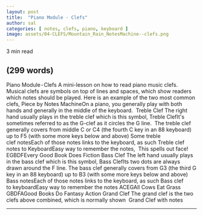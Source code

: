 ```yaml
---
layout: post
title:  "Piano Module - Clefs"
author: sal
categories: [ notes, clefs, piano, keyboard ]
image: assets/04-CLEFS/Mountain_Rain_NotesMachine--clefs.png
---
```

3 min read
 
(299 words)
---

Piano  Module - Clefs
A mini-lesson on how to read piano music clefs.
Musical clefs are symbols on top of lines and spaces, which show readers which notes should be played.
Here is an example of the two most common clefs,
Piece by Notes MachineOn a piano, you generally play with both hands and generally in the middle of the keyboard. 
Treble Clef
The right hand usually plays in the treble clef which is this symbol,
Treble ClefIt's sometimes referred to as the G-clef as it circles the G line. 
The treble clef generally covers from middle C or C4 (the fourth C key in an 88 keyboard) up to F5 (with some more keys below and above)
Some treble clef notesEach of those notes links to the keyboard, as such
Treble clef notes to KeyboardEasy way to remember the notes, 
This spells out face!
EGBDFEvery Good Book Does Fiction
Bass Clef
The left hand usually plays in the bass clef which is this symbol,
Bass ClefIts two dots are always drawn around the F line.
The bass clef generally covers from G3 (the third G key in an 88 keyboard) up to B3 (with some more keys below and above)
Bass notesEach of those notes links to the keyboard, as such
Bass clef to keyboardEasy way to remember the notes
ACEGAll Cows Eat Grass
GBDFAGood Books Do Fantasy Action
Grand Clef
The grand clef is the two clefs above combined, which is normally shown 
Grand Clef with notes

---
